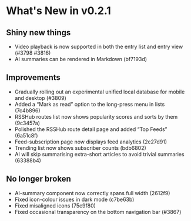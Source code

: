 # What's New in v0.2.1

## Shiny new things

- Video playback is now supported in both the entry list and entry view (#3798 #3816)
- AI summaries can be rendered in Markdown (bf7193d)

## Improvements

- Gradually rolling out an experimental unified local database for mobile and desktop (#3809)
- Added a “Mark as read” option to the long-press menu in lists (7c4b896)
- RSSHub routes list now shows popularity scores and sorts by them (9c3457a)
- Polished the RSSHub route detail page and added “Top Feeds” (6a51c8f)
- Feed-subscription page now displays feed analytics (2c27d91)
- Trending list now shows subscriber counts (bdb6802)
- AI will skip summarising extra-short articles to avoid trivial summaries (63388b4)

## No longer broken

- AI-summary component now correctly spans full width (2612f9)
- Fixed icon-colour issues in dark mode (c7be63b)
- Fixed misaligned icons (75c9f80)
- Fixed occasional transparency on the bottom navigation bar (#3867)
